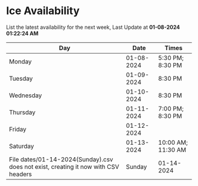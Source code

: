 # Ice Availability

List the latest availability for the next week, Last Update at **01-08-2024 01:22:24 AM**

| Day         | Date        | Times       |
| ----------- | ----------- | ----------- |
|Monday|01-08-2024|5:30 PM; 8:30 PM|
|Tuesday|01-09-2024|8:30 PM|
|Wednesday|01-10-2024|8:30 PM|
|Thursday|01-11-2024|7:00 PM; 8:30 PM|
|Friday|01-12-2024||
|Saturday|01-13-2024|10:00 AM; 11:30 AM|
File dates/01-14-2024(Sunday).csv does not exist, creating it now with CSV headers |Sunday|01-14-2024|10:00 AM; 11:30 AM; 8:30 PM|
